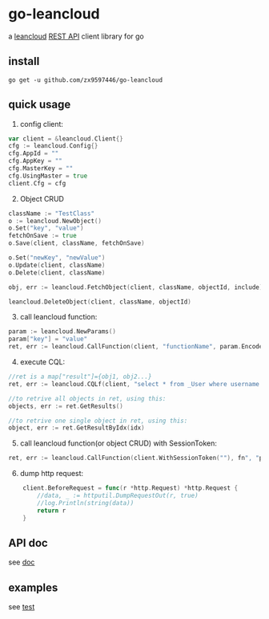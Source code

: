 go-leancloud
============

a [leancloud](https://leancloud.cn/) [REST API](https://leancloud.cn/docs/rest_api.html) client library for go

install
------------
```go get -u github.com/zx9597446/go-leancloud```

quick usage
-----------
1. config client:
```go
var client = &leancloud.Client{}
cfg := leancloud.Config{}
cfg.AppId = ""
cfg.AppKey = ""
cfg.MasterKey = ""
cfg.UsingMaster = true
client.Cfg = cfg
```

2. Object CRUD
```go
className := "TestClass"
o := leancloud.NewObject()
o.Set("key", "value")
fetchOnSave := true
o.Save(client, className, fetchOnSave)

o.Set("newKey", "newValue")
o.Update(client, className)
o.Delete(client, className)

obj, err := leancloud.FetchObject(client, className, objectId, include)

leancloud.DeleteObject(client, className, objectId)

```

3. call leancloud function:
```go
param := leancloud.NewParams()
param["key"] = "value"
ret, err := leancloud.CallFunction(client, "functionName", param.Encode())
```

4. execute CQL:
```go
//ret is a map["result"]={obj1, obj2...}
ret, err := leancloud.CQLf(client, "select * from _User where username like '%s' limit 1", "abc")

//to retrive all objects in ret, using this:
objects, err := ret.GetResults()

//to retrive one single object in ret, using this:
object, err := ret.GetResultByIdx(idx)

```

5. call leancloud function(or object CRUD) with SessionToken:
```go
ret, err := leancloud.CallFunction(client.WithSessionToken(""), fn", "param")
```

6. dump http request:
```go
	client.BeforeRequest = func(r *http.Request) *http.Request {
		//data, _ := httputil.DumpRequestOut(r, true)
		//log.Println(string(data))
		return r
	}
```

API doc
------------
see [doc](http://godoc.org/github.com/zx9597446/go-leancloud)

examples
-----------
see [test](http://github.com/zx9597446/go-leancloud/blob/master/lean_test.go)

